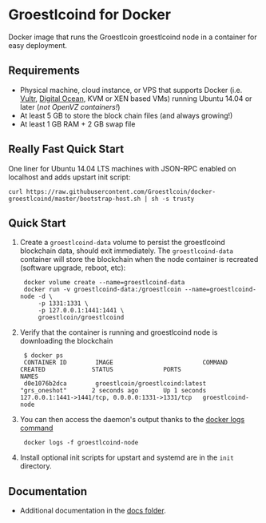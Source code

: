 Groestlcoind for Docker
===================

Docker image that runs the Groestlcoin groestlcoind node in a container for easy deployment.


Requirements
------------

* Physical machine, cloud instance, or VPS that supports Docker (i.e. [Vultr](http://bit.ly/1HngXg0), [Digital Ocean](http://bit.ly/18AykdD), KVM or XEN based VMs) running Ubuntu 14.04 or later (*not OpenVZ containers!*)
* At least 5 GB to store the block chain files (and always growing!)
* At least 1 GB RAM + 2 GB swap file


Really Fast Quick Start
-----------------------

One liner for Ubuntu 14.04 LTS machines with JSON-RPC enabled on localhost and adds upstart init script:

    curl https://raw.githubusercontent.com/Groestlcoin/docker-groestlcoind/master/bootstrap-host.sh | sh -s trusty


Quick Start
-----------

1. Create a `groestlcoind-data` volume to persist the groestlcoind blockchain data, should exit immediately.  The `groestlcoind-data` container will store the blockchain when the node container is recreated (software upgrade, reboot, etc):

        docker volume create --name=groestlcoind-data
        docker run -v groestlcoind-data:/groestlcoin --name=groestlcoind-node -d \
            -p 1331:1331 \
            -p 127.0.0.1:1441:1441 \
            groestlcoin/groestlcoind

2. Verify that the container is running and groestlcoind node is downloading the blockchain

        $ docker ps
        CONTAINER ID        IMAGE                         COMMAND             CREATED             STATUS              PORTS                                              NAMES
        d0e1076b2dca        groestlcoin/groestlcoind:latest     "grs_oneshot"       2 seconds ago       Up 1 seconds        127.0.0.1:1441->1441/tcp, 0.0.0.0:1331->1331/tcp   groestlcoind-node

3. You can then access the daemon's output thanks to the [docker logs command]( https://docs.docker.com/reference/commandline/cli/#logs)

        docker logs -f groestlcoind-node

4. Install optional init scripts for upstart and systemd are in the `init` directory.


Documentation
-------------

* Additional documentation in the [docs folder](docs).
